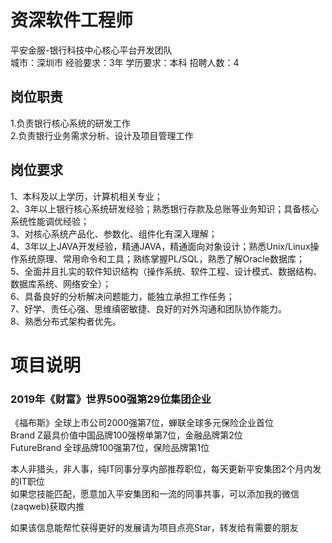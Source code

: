 # 资深软件工程师
平安金服-银行科技中心核心平台开发团队  
城市：深圳市 经验要求：3年 学历要求：本科  招聘人数：4

## 岗位职责
1.负责银行核心系统的研发工作   
2.负责银行业务需求分析、设计及项目管理工作

## 岗位要求
1、本科及以上学历，计算机相关专业；   
2、3年以上银行核心系统研发经验；熟悉银行存款及总账等业务知识；具备核心系统性能调优经验；   
3、对核心系统产品化、参数化、组件化有深入理解；   
4、3年以上JAVA开发经验，精通JAVA，精通面向对象设计；熟悉Unix/Linux操作系统原理、常用命令和工具；熟练掌握PL/SQL，熟悉了解Oracle数据库；   
5、全面并且扎实的软件知识结构（操作系统、软件工程、设计模式、数据结构、数据库系统、网络安全）；   
6、具备良好的分析解决问题能力，能独立承担工作任务；   
7、好学、责任心强、思维缜密敏捷、良好的对外沟通和团队协作能力。   
8、熟悉分布式架构者优先。

# 项目说明

### 2019年《财富》世界500强第29位集团企业
《福布斯》全球上市公司2000强第7位，蝉联全球多元保险企业首位  
Brand Z最具价值中国品牌100强榜单第7位，金融品牌第2位  
FutureBrand 全球品牌100强第7位，保险品牌第1位

本人非猎头，非人事，纯IT同事分享内部推荐职位，每天更新平安集团2个月内发的IT职位  
如果您技能匹配，愿意加入平安集团和一流的同事共事，可以添加我的微信(zaqweb)获取内推 

如果该信息能帮忙获得更好的发展请为项目点亮Star，转发给有需要的朋友





